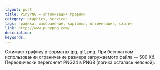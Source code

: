 ```yaml
---
layout: post
title: PinyPNG — оптимизация графики
category: graphics, services
tags: графика, изображение, картинка, оптимизация, сжатие
link: http://www.punypng.com/
description:
keywords:
---
```


<p>Сжимает графику в форматах jpg, gif, png. При бесплатном использовании ограничение размера загружаемого файла — 500 Кб. Переодически перегоняет PNG24 в PNG8 (логика осталась неясной).</p>
